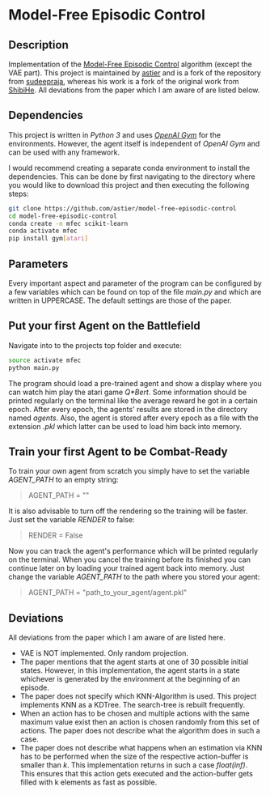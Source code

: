 # Model-Free Episodic Control

## Description

Implementation of the [Model-Free Episodic Control](http://arxiv.org/abs/1606.04460) algorithm (except the VAE part). This project is maintained by [astier](https://github.com/astier) and is a fork of the repository from [sudeepraja](https://github.com/sudeepraja/Model-Free-Episodic-Control), whereas his work is a fork of the original work from [ShibiHe](https://github.com/ShibiHe/Model-Free-Episodic-Control). All deviations from the paper which I am aware of are listed below.

## Dependencies

This project is written in *Python 3* and uses *[OpenAI Gym](https://github.com/openai/gym)* for the environments. However, the agent itself is independent of *OpenAI Gym* and can be used with any framework.

I would recommend creating a separate conda environment to install the dependencies. This can be done by first navigating to the directory where you would like to download this project and then executing the following steps:

```sh
git clone https://github.com/astier/model-free-episodic-control
cd model-free-episodic-control
conda create -n mfec scikit-learn
conda activate mfec
pip install gym[atari]
```

## Parameters

Every important aspect and parameter of the program can be configured by a few variables which can be found on top of the file *main.py* and which are written in UPPERCASE. The default settings are those of the paper.

## Put your first Agent on the Battlefield

Navigate into to the projects top folder and execute:

```sh
source activate mfec
python main.py
```

The program should load a pre-trained agent and show a display where you can watch him play the atari game _Q*Bert_. Some information should be printed regularly on the terminal like the average reward he got in a certain epoch. After every epoch, the agents' results are stored in the directory named *agents*. Also, the agent is stored after every epoch as a file with the extension *.pkl* which latter can be used to load him back into memory.

## Train your first Agent to be Combat-Ready

To train your own agent from scratch you simply have to set the variable *AGENT_PATH* to an empty string:
> AGENT_PATH = ""

It is also advisable to turn off the rendering so the training will be faster. Just set the variable *RENDER* to false:
> RENDER = False

Now you can track the agent's performance which will be printed regularly on the terminal. When you cancel the training before its finished you can continue later on by loading your trained agent back into memory. Just change the variable *AGENT_PATH* to the path where you stored your agent:
> AGENT_PATH = "path_to_your_agent/agent.pkl"

## Deviations

All deviations from the paper which I am aware of are listed here.

- VAE is NOT implemented. Only random projection.
- The paper mentions that the agent starts at one of 30 possible initial states. However, in this implementation, the agent starts in a state whichever is generated by the environment at the beginning of an episode.
- The paper does not specify which KNN-Algorithm is used. This project implements KNN as a KDTree. The search-tree is rebuilt frequently.
- When an action has to be chosen and multiple actions with the same maximum value exist then an action is chosen randomly from this set of actions. The paper does not describe what the algorithm does in such a case.
- The paper does not describe what happens when an estimation via KNN has to be performed when the size of the respective action-buffer is smaller than *k*. This implementation returns in such a case *float(inf)*. This ensures that this action gets executed and the action-buffer gets filled with k elements as fast as possible.
